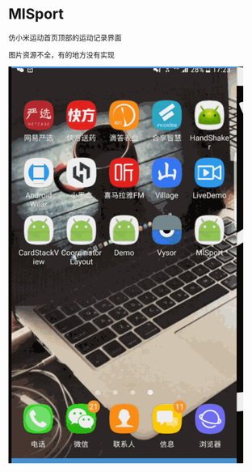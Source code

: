 # MISport
仿小米运动首页顶部的运动记录界面


图片资源不全，有的地方没有实现

 ![img](https://github.com/qq634421026/MISport/blob/master/gif.gif)

